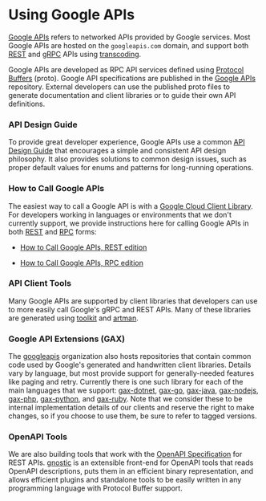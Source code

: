 # Using Google APIs

[Google APIs](https://github.com/googleapis/googleapis) refers to networked
APIs provided by Google services. Most Google APIs are hosted on the
`googleapis.com` domain, and support both
[REST](https://en.wikipedia.org/wiki/Representational_state_transfer) and
[gRPC](https://grpc.io/) APIs using
[transcoding](https://github.com/googleapis/googleapis/blob/master/google/api/http.proto).

Google APIs are developed as RPC API services defined using
[Protocol Buffers](https://developers.google.com/protocol-buffers/) (proto).
Google API specifications are published in the
[Google APIs](https://github.com/googleapis/googleapis) repository. External
developers can use the published proto files to generate documentation and
client libraries or to guide their own API definitions.

### API Design Guide

To provide great developer experience, Google APIs use a common
[API Design Guide](https://cloud.google.com/apis/design) that encourages a
simple and consistent API design philosophy. It also provides solutions to
common design issues, such as proper default values for enums and patterns for
long-running operations.

### How to Call Google APIs

The easiest way to call a Google API is with a
[Google Cloud Client Library](https://cloud.google.com/apis/docs/cloud-client-libraries).
For developers working in languages or environments that we don't currently
support, we provide instructions here for calling Google APIs in both
[REST](https://en.wikipedia.org/wiki/Representational_state_transfer) and
[RPC](https://en.wikipedia.org/wiki/Remote_procedure_call) forms:

- [How to Call Google APIs, REST edition](/HowToREST.md)

- [How to Call Google APIs, RPC edition](/HowToRPC.md)

### API Client Tools

Many Google APIs are supported by client libraries that developers can use to
more easily call Google's gRPC and REST APIs. Many of these libraries are
generated using [toolkit](https://github.com/googleapis/toolkit) and
[artman](https://github.com/googleapis/artman).

### Google API Extensions (GAX)

The [googleapis](https://github.com/googleapis) organization also hosts
repositories that contain common code used by Google's generated and
handwritten client libraries. Details vary by language, but most provide
support for generally-needed features like paging and retry. Currently there is
one such library for each of the main languages that we support:
[gax-dotnet](https://github.com/googleapis/gax-dotnet),
[gax-go](https://github.com/googleapis/gax-go),
[gax-java](https://github.com/googleapis/gax-java),
[gax-nodejs](https://github.com/googleapis/gax-nodejs),
[gax-php](https://github.com/googleapis/gax-php),
[gax-python](https://github.com/googleapis/gax-python), and
[gax-ruby](https://github.com/googleapis/gax-ruby). Note that we consider these
to be internal implementation details of our clients and reserve the right to
make changes, so if you choose to use them, be sure to refer to tagged
versions.

### OpenAPI Tools

We are also building tools that work with the
[OpenAPI Specification](https://github.com/OAI/OpenAPI-Specification) for REST
APIs. [gnostic](https://github.com/googleapis/gnostic) is an extensible
front-end for OpenAPI tools that reads OpenAPI descriptions, puts them in an
efficient binary representation, and allows efficient plugins and standalone
tools to be easily written in any programming language with Protocol Buffer
support.

